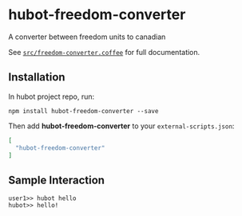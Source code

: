 # hubot-freedom-converter

A converter between freedom units to canadian

See [`src/freedom-converter.coffee`](src/freedom-converter.coffee) for full documentation.

## Installation

In hubot project repo, run:

`npm install hubot-freedom-converter --save`

Then add **hubot-freedom-converter** to your `external-scripts.json`:

```json
[
  "hubot-freedom-converter"
]
```

## Sample Interaction

```
user1>> hubot hello
hubot>> hello!
```
